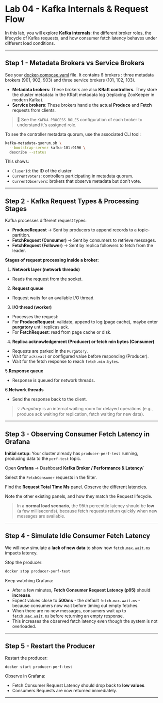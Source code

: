# Lab 04 - Kafka Internals & Request Flow

In this lab, you will explore **Kafka internals**: the different broker roles, the lifecycle of Kafka requests, and how consumer fetch latency behaves under different load conditions.

---

## Step 1 - Metadata Brokers vs Service Brokers

See your [docker-compose.yaml](../docker-compose.yaml) file. It contains 6 brokers : three metadata brokers (901, 902, 903) and three service brokers (101, 102, 103).

- **Metadata brokers**: These brokers are also **KRaft controllers**. They store the cluster metadata in the KRaft metadata log (replacing ZooKeeper in modern Kafka).
- **Service brokers**: These brokers handle the actual **Produce** and **Fetch** requests from clients.

> 📝 See the `KAFKA_PROCESS_ROLES` configuration of each broker to understand it's assigned role.

To see the controller metadata quorum, use the associated CLI tool:

```bash
kafka-metadata-quorum.sh \
  --bootstrap-server kafka-101:9196 \
  describe --status
```

This shows:

- `CluserId`: the ID of the cluster
- `CurrentVoters`: controllers participating in metadata quorum.
- `CurrentObservers`: brokers that observe metadata but don’t vote.

---

## Step 2 - Kafka Request Types & Processing Stages

Kafka processes different request types:

- **ProduceRequest** → Sent by producers to append records to a topic-partition.
- **FetchRequest (Consumer)** → Sent by consumers to retrieve messages.
- **FetchRequest (Follower)** → Sent by replica followers to fetch from the leader.

**Stages of request processing inside a broker:**

1. **Network layer (network threads)**

- Reads the request from the socket.

2. **Request queue**

- Request waits for an available I/O thread.

3. **I/O thread (worker)**

- Processes the request:
- For **ProduceRequest**: validate, append to log (page cache), maybe enter **purgatory** until replicas ack.
- For **FetchRequest**: read from page cache or disk.

4. **Replica acknowledgement (Producer) or fetch min bytes (Consumer)**

- Requests are parked in the `Purgatory`.
- Wait for `acks=all` or configured value before responding (Producer).
- Wait for the fetch response to reach `fetch.min.bytes`.

5.**Response queue**

- Response is queued for network threads.

6.**Network threads**

- Send the response back to the client.

> 💡 *Purgatory* is an internal waiting room for delayed operations (e.g., produce ack waiting for replication, fetch waiting for new data).

---

## Step 3 - Observing Consumer Fetch Latency in Grafana

**Initial setup:**
Your cluster already has `producer-perf-test` running, producing data to the `perf-test` topic. 

Open **Grafana** → Dashboard **Kafka Broker / Performance & Latency**/

Select the `FetchConsumer` requests in the filter.

Find the **Request Total Time Ms** panel. Observe the different latencies.

Note the other existing panels, and how they match the Request lifecycle.

> In a **normal load scenario**, the 95th percentile latency should be **low** (a few milliseconds), because fetch requests return quickly when new messages are available.

---

## Step 4 - Simulate Idle Consumer Fetch Latency

We will now simulate a **lack of new data** to show how `fetch.max.wait.ms` impacts latency.

Stop the producer:

```bash
docker stop producer-perf-test
```

Keep watching Grafana:

- After a few minutes, **Fetch Consumer Request Latency (p95)** should **increase**.
- Expect values close to **500ms** - the default `fetch.max.wait.ms` - because consumers now wait before timing out empty fetches.
- When there are no new messages, consumers wait up to `fetch.max.wait.ms` before returning an empty response.
- This increases the observed fetch latency even though the system is not overloaded.

---

## Step 5 - Restart the Producer

Restart the producer:

```bash
docker start producer-perf-test
```

Observe in Grafana:

- Fetch Consumer Request Latency should drop back to **low values**.
- Consumers Requests are now returned immediately.

---
